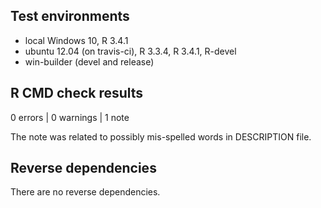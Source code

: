 ## Test environments
* local Windows 10, R 3.4.1
* ubuntu 12.04 (on travis-ci), R 3.3.4, R 3.4.1, R-devel
* win-builder (devel and release)

## R CMD check results

0 errors | 0 warnings | 1 note

The note was related to possibly mis-spelled words in DESCRIPTION file.

## Reverse dependencies

There are no reverse dependencies.

